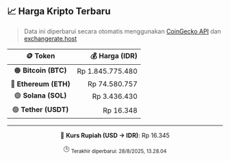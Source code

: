 

<!-- HARGA_KRIPTO -->
## 📈 Harga Kripto Terbaru

> Data ini diperbarui secara otomatis menggunakan [CoinGecko API](https://www.coingecko.com/) dan [exchangerate.host](https://exchangerate.host/)

<div align="center">

| 🪙 Token | 💰 Harga (IDR) |
|:------:|---------------:|
| 🟠 **Bitcoin (BTC)**   | Rp 1.845.775.480 |
| 🔵 **Ethereum (ETH)**  | Rp 74.580.757 |
| 🟣 **Solana (SOL)**    | Rp 3.436.430 |
| 🟢 **Tether (USDT)**   | Rp 16.348 |

---

💱 **Kurs Rupiah (USD → IDR)**: Rp 16.345

🕒 <sub>Terakhir diperbarui: 28/8/2025, 13.28.04</sub>

</div>
<!-- /HARGA_KRIPTO -->